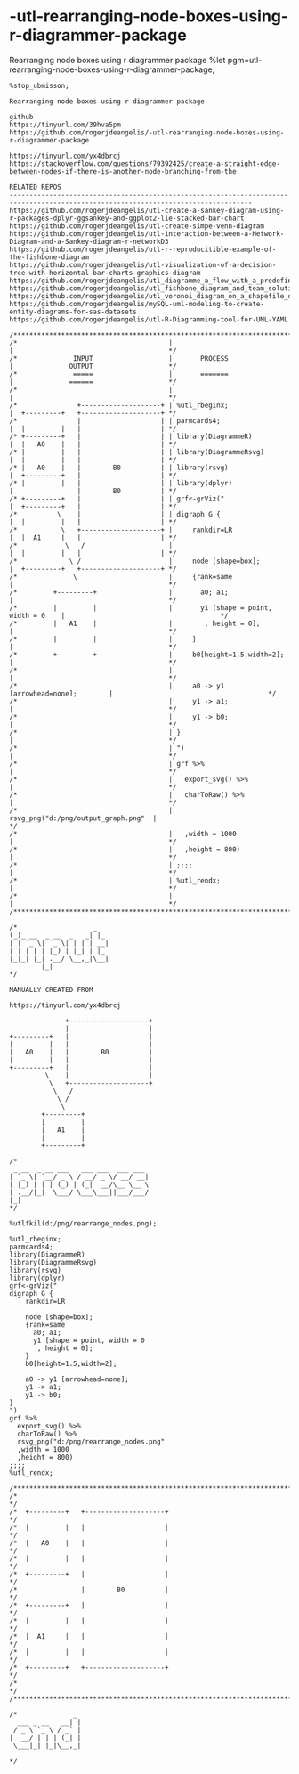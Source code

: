 # -utl-rearranging-node-boxes-using-r-diagrammer-package
Rearranging node boxes using r diagrammer package 
    %let pgm=utl-rearranging-node-boxes-using-r-diagrammer-package;

    %stop_ubmisson;

    Rearranging node boxes using r diagrammer package

    github
    https://tinyurl.com/39hva5pm
    https://github.com/rogerjdeangelis/-utl-rearranging-node-boxes-using-r-diagrammer-package

    https://tinyurl.com/yx4dbrcj
    https://stackoverflow.com/questions/79392425/create-a-straight-edge-between-nodes-if-there-is-another-node-branching-from-the

    RELATED REPOS
    -----------------------------------------------------------------------------------------------------------------------------------
    https://github.com/rogerjdeangelis/utl-create-a-sankey-diagram-using-r-packages-dplyr-ggsankey-and-ggplot2-lie-stacked-bar-chart
    https://github.com/rogerjdeangelis/utl-create-simpe-venn-diagram
    https://github.com/rogerjdeangelis/utl-interaction-between-a-Network-Diagram-and-a-Sankey-diagram-r-networkD3
    https://github.com/rogerjdeangelis/utl-r-reproducitible-example-of-the-fishbone-diagram
    https://github.com/rogerjdeangelis/utl-visualization-of-a-decision-tree-with-horizontal-bar-charts-graphics-diagram
    https://github.com/rogerjdeangelis/utl_diagramme_a_flow_with_a_predefined_order_of_the_nodes
    https://github.com/rogerjdeangelis/utl_fishbone_diagram_and_team_solutions_to_a_complex_problem
    https://github.com/rogerjdeangelis/utl_voronoi_diagram_on_a_shapefile_of_singapore
    https://github.com/rogerjdeangelis/mySQL-uml-modeling-to-create-entity-diagrams-for-sas-datasets
    https://github.com/rogerjdeangelis/utl-R-Diagramming-tool-for-UML-YAML

    /************************************************************************************************************************/
    /*                                      |                                       |                                       */
    /*              INPUT                   |       PROCESS                         |              OUTPUT                   */
    /*              =====                   |       =======                         |              ======                   */
    /*                                      |                                       |                                       */
    /*               +--------------------+ | %utl_rbeginx;                         |  +---------+   +--------------------+ */
    /*               |                    | | parmcards4;                           |  |         |   |                    | */
    /* +---------+   |                    | | library(DiagrammeR)                   |  |   A0    |   |                    | */
    /* |         |   |                    | | library(DiagrammeRsvg)                |  |         |   |                    | */
    /* |   A0    |   |        B0          | | library(rsvg)                         |  +---------+   |                    | */
    /* |         |   |                    | | library(dplyr)                        |                |        B0          | */
    /* +---------+   |                    | | grf<-grViz("                          |  +---------+   |                    | */
    /*          \    |                    | | digraph G {                           |  |         |   |                    | */
    /*           \   +--------------------+ |     rankdir=LR                        |  |  A1     |   |                    | */
    /*            \   /                     |                                       |  |         |   |                    | */
    /*             \ /                      |     node [shape=box];                 |  +---------+   +--------------------+ */
    /*              \                       |     {rank=same                        |                                       */
    /*         +---------+                  |       a0; a1;                         |                                       */
    /*         |         |                  |       y1 [shape = point, width = 0    |                                       */
    /*         |   A1    |                  |        , height = 0];                 |                                       */
    /*         |         |                  |     }                                 |                                       */
    /*         +---------+                  |     b0[height=1.5,width=2];           |                                       */
    /*                                      |                                       |                                       */
    /*                                      |     a0 -> y1 [arrowhead=none];        |                                       */
    /*                                      |     y1 -> a1;                         |                                       */
    /*                                      |     y1 -> b0;                         |                                       */
    /*                                      | }                                     |                                       */
    /*                                      | ")                                    |                                       */
    /*                                      | grf %>%                               |                                       */
    /*                                      |   export_svg() %>%                    |                                       */
    /*                                      |   charToRaw() %>%                     |                                       */
    /*                                      |   rsvg_png("d:/png/output_graph.png"  |                                       */
    /*                                      |   ,width = 1000                       |                                       */
    /*                                      |   ,height = 800)                      |                                       */
    /*                                      | ;;;;                                  |                                       */
    /*                                      | %utl_rendx;                           |                                       */
    /*                                      |                                       |                                       */
    /************************************************************************************************************************/

    /*                   _
    (_)_ __  _ __  _   _| |_
    | | `_ \| `_ \| | | | __|
    | | | | | |_) | |_| | |_
    |_|_| |_| .__/ \__,_|\__|
            |_|
    */

    MANUALLY CREATED FROM

    https://tinyurl.com/yx4dbrcj

                  +--------------------+
                  |                    |
    +---------+   |                    |
    |         |   |                    |
    |   A0    |   |        B0          |
    |         |   |                    |
    +---------+   |                    |
             \    |                    |
              \   +--------------------+
               \   /
                \ /
                 \
            +---------+
            |         |
            |   A1    |
            |         |
            +---------+

    /*
     _ __  _ __ ___   ___ ___  ___ ___
    | `_ \| `__/ _ \ / __/ _ \/ __/ __|
    | |_) | | | (_) | (_|  __/\__ \__ \
    | .__/|_|  \___/ \___\___||___/___/
    |_|
    */

    %utlfkil(d:/png/rearrange_nodes.png);

    %utl_rbeginx;
    parmcards4;
    library(DiagrammeR)
    library(DiagrammeRsvg)
    library(rsvg)
    library(dplyr)
    grf<-grViz("
    digraph G {
        rankdir=LR

        node [shape=box];
        {rank=same
          a0; a1;
          y1 [shape = point, width = 0
           , height = 0];
        }
        b0[height=1.5,width=2];

        a0 -> y1 [arrowhead=none];
        y1 -> a1;
        y1 -> b0;
    }
    ")
    grf %>%
      export_svg() %>%
      charToRaw() %>%
      rsvg_png("d:/png/rearrange_nodes.png"
      ,width = 1000
      ,height = 800)
    ;;;;
    %utl_rendx;

    /**************************************************************************************************************************/
    /*                                                                                                                        */
    /*  +---------+   +--------------------+                                                                                  */
    /*  |         |   |                    |                                                                                  */
    /*  |   A0    |   |                    |                                                                                  */
    /*  |         |   |                    |                                                                                  */
    /*  +---------+   |                    |                                                                                  */
    /*                |        B0          |                                                                                  */
    /*  +---------+   |                    |                                                                                  */
    /*  |         |   |                    |                                                                                  */
    /*  |  A1     |   |                    |                                                                                  */
    /*  |         |   |                    |                                                                                  */
    /*  +---------+   +--------------------+                                                                                  */
    /*                                                                                                                        */
    /**************************************************************************************************************************/

    /*              _
      ___ _ __   __| |
     / _ \ `_ \ / _` |
    |  __/ | | | (_| |
     \___|_| |_|\__,_|

    */

